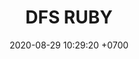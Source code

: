 ---
layout: teamCard
permalink: /team/:title.html
categories: surjohto042024 norteMayo partido2 partido3  partido4 partido5 partido6 partido7 partido8 partido9 partido10 partido11
maincover: /assets/logos/DFS.png
puntosLJMAYO24: 0
date: 2020-08-29 10:29:20 +0700
title: DFS RUBY
tag: johto042024
color: black
puntosLJ202404: 12
grupo: sur
background: '#F16C38'
cover: /assets/backCard.png
team: DRAGONFLIES GAMING RUBY
ID: DFS
p1:  SOJ
r1: 3
bg1: bg-danger
rr1: 0
pp1: DFS RUBY
p2: DFS RUBY
pp2: NO SMITE
p3:  DFS RUBY
pp3: JAS
p4:  DFS RUBY
r4: 0
rr4: 3
pp4: DFS DMD
p5:  DFS RUBY
pp5: T. SATISFACTION
p6:  DFS RUBY
r6: 0
bg6: bg-danger
rr6: 3
pp6: S.VANGUARD
p7:  DFS RUBY
pp7: HGO
p8:  DFS RUBY
pp8: HG REGIOS
p9:  DFS RUBY
pp9: ZODIAC
p10: DFS RUBY
pp10: MBO
p11:  DFS RUBY
pp11: LAST BREATH
---